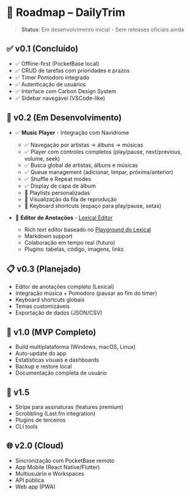 # 🚀 Roadmap – DailyTrim

> **Status**: Em desenvolvimento inicial - Sem releases oficiais ainda

## ✅ v0.1 (Concluído)
- ✅ Offline-first (PocketBase local)
- ✅ CRUD de tarefas com prioridades e prazos
- ✅ Timer Pomodoro integrado
- ✅ Autenticação de usuários
- ✅ Interface com Carbon Design System
- ✅ Sidebar navegável (VSCode-like)

## 🚧 v0.2 (Em Desenvolvimento)
- ✅ **Music Player** - Integração com Navidrome
  - ✅ Navegação por artistas → álbuns → músicas
  - ✅ Player com controles completos (play/pause, next/previous, volume, seek)
  - ✅ Busca global de artistas, álbuns e músicas
  - ✅ Queue management (adicionar, limpar, próxima/anterior)
  - ✅ Shuffle e Repeat modes
  - ✅ Display de capa de álbum
  - 🔄 Playlists personalizadas
  - 🔄 Visualização da fila de reprodução
  - 🔄 Keyboard shortcuts (espaço para play/pause, setas)

- 📝 **Editor de Anotações** - [Lexical Editor](https://lexical.dev)
  - Rich text editor baseado no [Playground do Lexical](https://playground.lexical.dev/)
  - Markdown support
  - Colaboração em tempo real (futuro)
  - Plugins: tabelas, código, imagens, links

## 📋 v0.3 (Planejado)
- Editor de anotações completo (Lexical)
- Integração música + Pomodoro (pausar ao fim do timer)
- Keyboard shortcuts globais
- Temas customizáveis
- Exportação de dados (JSON/CSV)

## 🎯 v1.0 (MVP Completo)
- Build multiplataforma (Windows, macOS, Linux)
- Auto-update do app
- Estatísticas visuais e dashboards
- Backup e restore local
- Documentação completa de usuário

## 🚀 v1.5
- Stripe para assinaturas (features premium)
- Scrobbling (Last.fm integration)
- Plugins de terceiros
- CLI tools

## 🌐 v2.0 (Cloud)
- Sincronização com PocketBase remoto
- App Mobile (React Native/Flutter)
- Multiusuário e Workspaces
- API pública
- Web app (PWA)

